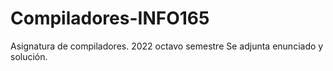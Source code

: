 # Compiladores-INFO165
Asignatura de compiladores. 2022 octavo semestre
Se adjunta enunciado y solución.
